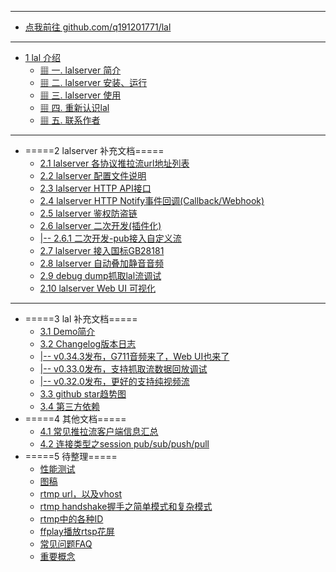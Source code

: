 * ***
* [点我前往 github.com/q191201771/lal](https://github.com/q191201771/lal)
* ***
* [1 lal 介绍](README.md)
  * [     ▦ 一. lalserver 简介](/?id=%e2%96%a6-%e4%b8%80-lalserver-%e7%ae%80%e4%bb%8b)
  * [     ▦ 二. lalserver 安装、运行](/?id=%e2%96%a6-%e4%ba%8c-lalserver-%e5%ae%89%e8%a3%85%e3%80%81%e8%bf%90%e8%a1%8c)
  * [     ▦ 三. lalserver 使用](/?id=%e2%96%a6-%e4%b8%89-lalserver-%e4%bd%bf%e7%94%a8)
  * [     ▦ 四. 重新认识lal](/?id=%e2%96%a6-%e5%9b%9b-%e9%87%8d%e6%96%b0%e8%ae%a4%e8%af%86lal)
  * [     ▦ 五. 联系作者](/?id=%e2%96%a6-%e4%ba%94-%e8%81%94%e7%b3%bb%e4%bd%9c%e8%80%85)
* ***
* =====2 lalserver 补充文档=====
  * [2.1  lalserver 各协议推拉流url地址列表](streamurllist.md)
  * [2.2  lalserver 配置文件说明](ConfigBrief.md)
  * [2.3  lalserver HTTP API接口](HTTPAPI.md)
  * [2.4  lalserver HTTP Notify事件回调(Callback/Webhook)](HTTPNotify.md)
  * [2.5  lalserver 鉴权防盗链](auth.md)
  * [2.6  lalserver 二次开发(插件化)](customize.md)
  * [|-- 2.6.1 二次开发-pub接入自定义流](customize_pub.md)
  * [2.7  lalserver 接入国标GB28181](gb28181.md)
  * [2.8  lalserver 自动叠加静音音频](dummy_audio.md)
  * [2.9  debug dump抓取lal流调试](debug_dump.md)
  * [2.10 lalserver Web UI 可视化](http_web_ui.md)
* ***
* =====3 lal 补充文档=====
  * [3.1 Demo简介](DEMO.md)
  * [3.2 Changelog版本日志](CHANGELOG.md)
  * [|-- v0.34.3发布，G711音频来了，Web UI也来了](brief_v0.34.3.md)
  * [|-- v0.33.0发布，支持抓取流数据回放调试](brief_v0.33.0.md)
  * [|-- v0.32.0发布，更好的支持纯视频流](brief_v0.32.0.md)
  * [3.3 github star趋势图](StarChart.md)
  * [3.4 第三方依赖](ThirdDeps.md)
* =====4 其他文档=====
  * [4.1 常见推拉流客户端信息汇总](CommonClient.md)
  * [4.2 连接类型之session pub/sub/push/pull](Session.md)
* =====5 待整理=====
  * [性能测试](Test.md)
  * [图稿](Drawing.md)
  * [rtmp url，以及vhost](RTMPURLVhost.md)
  * [rtmp handshake握手之简单模式和复杂模式](RTMPHandshake.md)
  * [rtmp中的各种ID](RTMPID.md)
  * [ffplay播放rtsp花屏](RTSPFFPlayBlur.md)
  * [常见问题FAQ](FAQ.md)
  * [重要概念](concept.md)

